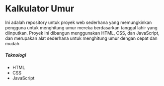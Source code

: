 # Kalkulator Umur

Ini adalah repository untuk proyek web sederhana yang memungkinkan pengguna untuk menghitung umur mereka berdasarkan tanggal lahir yang diinputkan. Proyek ini dibangun menggunakan HTML, CSS, dan JavaScript, dan merupakan alat sederhana untuk menghitung umur dengan cepat dan mudah

##### Teknologi

- HTML
- CSS
- JavaScript
